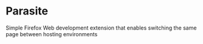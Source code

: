 Parasite
========

Simple Firefox Web development extension that enables switching the same page between hosting environments

